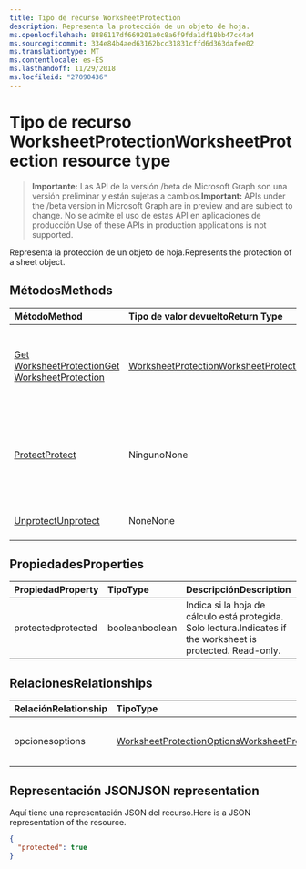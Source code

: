 ```yaml
---
title: Tipo de recurso WorksheetProtection
description: Representa la protección de un objeto de hoja.
ms.openlocfilehash: 8886117df669201a0c8a6f9fda1df18bb47cc4a4
ms.sourcegitcommit: 334e84b4aed63162bcc31831cffd6d363dafee02
ms.translationtype: MT
ms.contentlocale: es-ES
ms.lasthandoff: 11/29/2018
ms.locfileid: "27090436"
---
```

# <a name="worksheetprotection-resource-type"></a><span data-ttu-id="1ea5c-103">Tipo de recurso WorksheetProtection</span><span class="sxs-lookup"><span data-stu-id="1ea5c-103">WorksheetProtection resource type</span></span>

> <span data-ttu-id="1ea5c-104">**Importante:** Las API de la versión /beta de Microsoft Graph son una versión preliminar y están sujetas a cambios.</span><span class="sxs-lookup"><span data-stu-id="1ea5c-104">**Important:** APIs under the /beta version in Microsoft Graph are in preview and are subject to change.</span></span> <span data-ttu-id="1ea5c-105">No se admite el uso de estas API en aplicaciones de producción.</span><span class="sxs-lookup"><span data-stu-id="1ea5c-105">Use of these APIs in production applications is not supported.</span></span>

<span data-ttu-id="1ea5c-106">Representa la protección de un objeto de hoja.</span><span class="sxs-lookup"><span data-stu-id="1ea5c-106">Represents the protection of a sheet object.</span></span>


## <a name="methods"></a><span data-ttu-id="1ea5c-107">Métodos</span><span class="sxs-lookup"><span data-stu-id="1ea5c-107">Methods</span></span>

| <span data-ttu-id="1ea5c-108">Método</span><span class="sxs-lookup"><span data-stu-id="1ea5c-108">Method</span></span>           | <span data-ttu-id="1ea5c-109">Tipo de valor devuelto</span><span class="sxs-lookup"><span data-stu-id="1ea5c-109">Return Type</span></span>    |<span data-ttu-id="1ea5c-110">Descripción</span><span class="sxs-lookup"><span data-stu-id="1ea5c-110">Description</span></span>|
|:---------------|:--------|:----------|
|[<span data-ttu-id="1ea5c-111">Get WorksheetProtection</span><span class="sxs-lookup"><span data-stu-id="1ea5c-111">Get WorksheetProtection</span></span>](../api/worksheetprotection-get.md) | [<span data-ttu-id="1ea5c-112">WorksheetProtection</span><span class="sxs-lookup"><span data-stu-id="1ea5c-112">WorksheetProtection</span></span>](worksheetprotection.md) |<span data-ttu-id="1ea5c-113">Lee las propiedades y relaciones del objeto worksheetProtection.</span><span class="sxs-lookup"><span data-stu-id="1ea5c-113">Read properties and relationships of worksheetProtection object.</span></span>|
|[<span data-ttu-id="1ea5c-114">Protect</span><span class="sxs-lookup"><span data-stu-id="1ea5c-114">Protect</span></span>](../api/worksheetprotection-protect.md)|<span data-ttu-id="1ea5c-115">Ninguno</span><span class="sxs-lookup"><span data-stu-id="1ea5c-115">None</span></span>|<span data-ttu-id="1ea5c-p102">Proteger una hoja de cálculo. Produce una excepción si se ha protegido la hoja de cálculo.</span><span class="sxs-lookup"><span data-stu-id="1ea5c-p102">Protect a worksheet. It throws if the worksheet has been protected.</span></span>|
|[<span data-ttu-id="1ea5c-118">Unprotect</span><span class="sxs-lookup"><span data-stu-id="1ea5c-118">Unprotect</span></span>](../api/worksheetprotection-unprotect.md)|<span data-ttu-id="1ea5c-119">None</span><span class="sxs-lookup"><span data-stu-id="1ea5c-119">None</span></span>|<span data-ttu-id="1ea5c-120">Desprotege una hoja de cálculo.</span><span class="sxs-lookup"><span data-stu-id="1ea5c-120">Unprotect a worksheet</span></span>|

## <a name="properties"></a><span data-ttu-id="1ea5c-121">Propiedades</span><span class="sxs-lookup"><span data-stu-id="1ea5c-121">Properties</span></span>
| <span data-ttu-id="1ea5c-122">Propiedad</span><span class="sxs-lookup"><span data-stu-id="1ea5c-122">Property</span></span>     | <span data-ttu-id="1ea5c-123">Tipo</span><span class="sxs-lookup"><span data-stu-id="1ea5c-123">Type</span></span>   |<span data-ttu-id="1ea5c-124">Descripción</span><span class="sxs-lookup"><span data-stu-id="1ea5c-124">Description</span></span>|
|:---------------|:--------|:----------|
|<span data-ttu-id="1ea5c-125">protected</span><span class="sxs-lookup"><span data-stu-id="1ea5c-125">protected</span></span>|<span data-ttu-id="1ea5c-126">boolean</span><span class="sxs-lookup"><span data-stu-id="1ea5c-126">boolean</span></span>|<span data-ttu-id="1ea5c-p103">Indica si la hoja de cálculo está protegida.  Solo lectura.</span><span class="sxs-lookup"><span data-stu-id="1ea5c-p103">Indicates if the worksheet is protected.  Read-only.</span></span>|

## <a name="relationships"></a><span data-ttu-id="1ea5c-129">Relaciones</span><span class="sxs-lookup"><span data-stu-id="1ea5c-129">Relationships</span></span>
| <span data-ttu-id="1ea5c-130">Relación</span><span class="sxs-lookup"><span data-stu-id="1ea5c-130">Relationship</span></span> | <span data-ttu-id="1ea5c-131">Tipo</span><span class="sxs-lookup"><span data-stu-id="1ea5c-131">Type</span></span>   |<span data-ttu-id="1ea5c-132">Descripción</span><span class="sxs-lookup"><span data-stu-id="1ea5c-132">Description</span></span>|
|:---------------|:--------|:----------|
|<span data-ttu-id="1ea5c-133">opciones</span><span class="sxs-lookup"><span data-stu-id="1ea5c-133">options</span></span>|[<span data-ttu-id="1ea5c-134">WorksheetProtectionOptions</span><span class="sxs-lookup"><span data-stu-id="1ea5c-134">WorksheetProtectionOptions</span></span>](worksheetprotectionoptions.md)|<span data-ttu-id="1ea5c-p104">Opciones de protección de la hoja. Solo lectura.</span><span class="sxs-lookup"><span data-stu-id="1ea5c-p104">Sheet protection options. Read-only.</span></span>|

## <a name="json-representation"></a><span data-ttu-id="1ea5c-137">Representación JSON</span><span class="sxs-lookup"><span data-stu-id="1ea5c-137">JSON representation</span></span>

<span data-ttu-id="1ea5c-138">Aquí tiene una representación JSON del recurso.</span><span class="sxs-lookup"><span data-stu-id="1ea5c-138">Here is a JSON representation of the resource.</span></span>

<!-- {
  "blockType": "resource",
  "optionalProperties": [

  ],
  "@odata.type": "microsoft.graph.worksheetProtection"
}-->

```json
{
  "protected": true
}

```

<!-- uuid: 8fcb5dbc-d5aa-4681-8e31-b001d5168d79
2015-10-25 14:57:30 UTC -->
<!-- {
  "type": "#page.annotation",
  "description": "WorksheetProtection resource",
  "keywords": "",
  "section": "documentation",
  "tocPath": ""
}-->